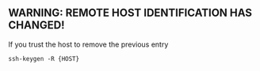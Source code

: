 ## WARNING: REMOTE HOST IDENTIFICATION HAS CHANGED!
If you trust the host to remove the previous entry
```
ssh-keygen -R {HOST}
```
